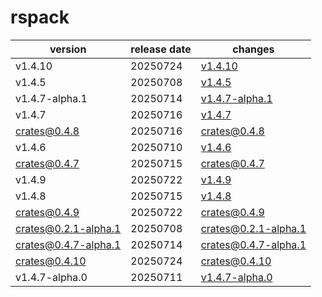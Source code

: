 # rspack

|       version        | release date |                          changes                           |
|----------------------|--------------|------------------------------------------------------------|
| v1.4.10              | 20250724     | [v1.4.10](./v1.4.10-20250724.md)                           |
| v1.4.5               | 20250708     | [v1.4.5](./v1.4.5-20250708.md)                             |
| v1.4.7-alpha.1       | 20250714     | [v1.4.7-alpha.1](./v1.4.7-alpha.1-20250714.md)             |
| v1.4.7               | 20250716     | [v1.4.7](./v1.4.7-20250716.md)                             |
| crates@0.4.8         | 20250716     | [crates@0.4.8](./crates@0.4.8-20250716.md)                 |
| v1.4.6               | 20250710     | [v1.4.6](./v1.4.6-20250710.md)                             |
| crates@0.4.7         | 20250715     | [crates@0.4.7](./crates@0.4.7-20250715.md)                 |
| v1.4.9               | 20250722     | [v1.4.9](./v1.4.9-20250722.md)                             |
| v1.4.8               | 20250715     | [v1.4.8](./v1.4.8-20250715.md)                             |
| crates@0.4.9         | 20250722     | [crates@0.4.9](./crates@0.4.9-20250722.md)                 |
| crates@0.2.1-alpha.1 | 20250708     | [crates@0.2.1-alpha.1](./crates@0.2.1-alpha.1-20250708.md) |
| crates@0.4.7-alpha.1 | 20250714     | [crates@0.4.7-alpha.1](./crates@0.4.7-alpha.1-20250714.md) |
| crates@0.4.10        | 20250724     | [crates@0.4.10](./crates@0.4.10-20250724.md)               |
| v1.4.7-alpha.0       | 20250711     | [v1.4.7-alpha.0](./v1.4.7-alpha.0-20250711.md)             |

